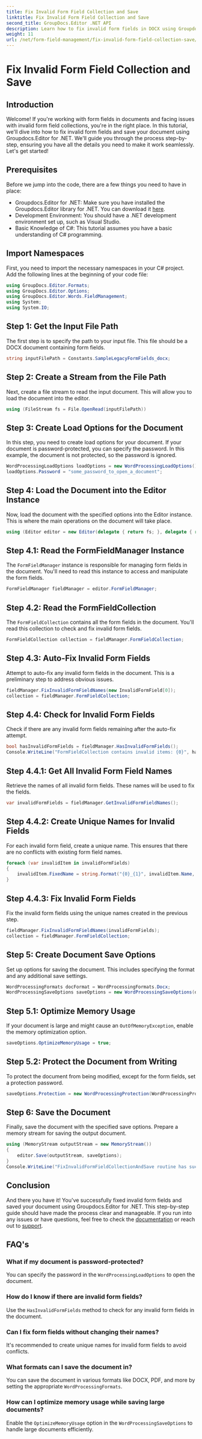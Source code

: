 ```yaml
---
title: Fix Invalid Form Field Collection and Save
linktitle: Fix Invalid Form Field Collection and Save
second_title: GroupDocs.Editor .NET API
description: Learn how to fix invalid form fields in DOCX using Groupdocs.Editor for .NET. Follow this guide to ensure your documents are error-free and save them securely.
weight: 11
url: /net/form-field-management/fix-invalid-form-field-collection-save/
---
```


# Fix Invalid Form Field Collection and Save

## Introduction
Welcome! If you're working with form fields in documents and facing issues with invalid form field collections, you're in the right place. In this tutorial, we'll dive into how to fix invalid form fields and save your document using Groupdocs.Editor for .NET. We'll guide you through the process step-by-step, ensuring you have all the details you need to make it work seamlessly. Let's get started!
## Prerequisites
Before we jump into the code, there are a few things you need to have in place:
- Groupdocs.Editor for .NET: Make sure you have installed the Groupdocs.Editor library for .NET. You can download it [here](https://releases.groupdocs.com/editor/net/).
- Development Environment: You should have a .NET development environment set up, such as Visual Studio.
- Basic Knowledge of C#: This tutorial assumes you have a basic understanding of C# programming.
## Import Namespaces
First, you need to import the necessary namespaces in your C# project. Add the following lines at the beginning of your code file:
```csharp
using GroupDocs.Editor.Formats;
using GroupDocs.Editor.Options;
using GroupDocs.Editor.Words.FieldManagement;
using System;
using System.IO;
```
## Step 1: Get the Input File Path
The first step is to specify the path to your input file. This file should be a DOCX document containing form fields.
```csharp
string inputFilePath = Constants.SampleLegacyFormFields_docx;
```
## Step 2: Create a Stream from the File Path
Next, create a file stream to read the input document. This will allow you to load the document into the editor.
```csharp
using (FileStream fs = File.OpenRead(inputFilePath))
```
## Step 3: Create Load Options for the Document
In this step, you need to create load options for your document. If your document is password-protected, you can specify the password. In this example, the document is not protected, so the password is ignored.
```csharp
WordProcessingLoadOptions loadOptions = new WordProcessingLoadOptions();
loadOptions.Password = "some_password_to_open_a_document";
```
## Step 4: Load the Document into the Editor Instance
Now, load the document with the specified options into the Editor instance. This is where the main operations on the document will take place.
```csharp
using (Editor editor = new Editor(delegate { return fs; }, delegate { return loadOptions; }))
```
## Step 4.1: Read the FormFieldManager Instance
The `FormFieldManager` instance is responsible for managing form fields in the document. You'll need to read this instance to access and manipulate the form fields.
```csharp
FormFieldManager fieldManager = editor.FormFieldManager;
```
## Step 4.2: Read the FormFieldCollection
The `FormFieldCollection` contains all the form fields in the document. You'll read this collection to check and fix invalid form fields.
```csharp
FormFieldCollection collection = fieldManager.FormFieldCollection;
```
## Step 4.3: Auto-Fix Invalid Form Fields
Attempt to auto-fix any invalid form fields in the document. This is a preliminary step to address obvious issues.
```csharp
fieldManager.FixInvalidFormFieldNames(new InvalidFormField[0]);
collection = fieldManager.FormFieldCollection;
```
## Step 4.4: Check for Invalid Form Fields
Check if there are any invalid form fields remaining after the auto-fix attempt.
```csharp
bool hasInvalidFormFields = fieldManager.HasInvalidFormFields();
Console.WriteLine("FormFieldCollection contains invalid items: {0}", hasInvalidFormFields);
```
## Step 4.4.1: Get All Invalid Form Field Names
Retrieve the names of all invalid form fields. These names will be used to fix the fields.
```csharp
var invalidFormFields = fieldManager.GetInvalidFormFieldNames();
```
## Step 4.4.2: Create Unique Names for Invalid Fields
For each invalid form field, create a unique name. This ensures that there are no conflicts with existing form field names.
```csharp
foreach (var invalidItem in invalidFormFields)
{
    invalidItem.FixedName = string.Format("{0}_{1}", invalidItem.Name, Guid.NewGuid());
}
```
## Step 4.4.3: Fix Invalid Form Fields
Fix the invalid form fields using the unique names created in the previous step.
```csharp
fieldManager.FixInvalidFormFieldNames(invalidFormFields);
collection = fieldManager.FormFieldCollection;
```
## Step 5: Create Document Save Options
Set up options for saving the document. This includes specifying the format and any additional save settings.
```csharp
WordProcessingFormats docFormat = WordProcessingFormats.Docx;
WordProcessingSaveOptions saveOptions = new WordProcessingSaveOptions(docFormat);
```
## Step 5.1: Optimize Memory Usage
If your document is large and might cause an `OutOfMemoryException`, enable the memory optimization option.
```csharp
saveOptions.OptimizeMemoryUsage = true;
```
## Step 5.2: Protect the Document from Writing
To protect the document from being modified, except for the form fields, set a protection password.
```csharp
saveOptions.Protection = new WordProcessingProtection(WordProcessingProtectionType.AllowOnlyFormFields, "write_password");
```
## Step 6: Save the Document
Finally, save the document with the specified save options. Prepare a memory stream for saving the output document.
```csharp
using (MemoryStream outputStream = new MemoryStream())
{
    editor.Save(outputStream, saveOptions);
}
Console.WriteLine("FixInvalidFormFieldCollectionAndSave routine has successfully finished");
```
## Conclusion
And there you have it! You've successfully fixed invalid form fields and saved your document using Groupdocs.Editor for .NET. This step-by-step guide should have made the process clear and manageable. If you run into any issues or have questions, feel free to check the [documentation](https://tutorials.groupdocs.com/editor/net/) or reach out to [support](https://forum.groupdocs.com/c/editor/20).
## FAQ's
### What if my document is password-protected?
You can specify the password in the `WordProcessingLoadOptions` to open the document.
### How do I know if there are invalid form fields?
Use the `HasInvalidFormFields` method to check for any invalid form fields in the document.
### Can I fix form fields without changing their names?
It's recommended to create unique names for invalid form fields to avoid conflicts.
### What formats can I save the document in?
You can save the document in various formats like DOCX, PDF, and more by setting the appropriate `WordProcessingFormats`.
### How can I optimize memory usage while saving large documents?
Enable the `OptimizeMemoryUsage` option in the `WordProcessingSaveOptions` to handle large documents efficiently.
